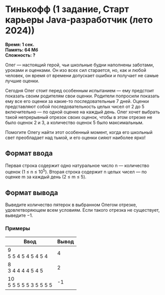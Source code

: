 <h1 class="title">Тинькофф (1 задание, Старт карьеры Java-разработчик (лето 2024))</h1>
<p><b>Время: 1 сек.<br>Память: 64 Мб<br>Сложность: ?</b></p>
<p>Олег — настоящий герой, чьи школьные будни наполнены заботами, уроками и оценками. Он изо всех сил старается, но, как и любой человек, он время от времени допускает ошибки и получает не самые лучшие оценки.</p>
<p>Сегодня Олег стоит перед особенным испытанием — ему предстоит показать своим родителям свои оценки. Родители попросили показать ему все его оценки за какие-то последовательные 7 дней. Оценки представляют собой последовательность целых чисел от 2 до 5 включительно — по одной оценке на каждый день. Олег хочет выбрать такой непрерывный отрезок своих оценок, чтобы в этом отрезке не было оценок 2 и 3, а количество оценок 5 было максимальным.</p>
<p>Помогите Олегу найти этот особенный момент, когда его школьный свет преобладает над тьмой, и его оценки сияют наиболее ярко!</p>

<h2>Формат ввода</h2>
<p>Первая строка содержит одно натуральное число n — количество оценок (1 ≤ n ≤ 10<sup>5</sup>). Вторая строка содержит n целых чисел — по оценке m за каждый день (2 ≤ m ≤ 5).</p>

<h2>Формат вывода</h2>
<p>Выведите количество пятерок в выбранном Олегом отрезке, удовлетворяющем всем условиям. Если такого отрезка не существует, выведите −1.</p>

<h3>Примеры</h3>
<table class="sample-tests">
  <thead>
     <tr>
        <th>Ввод</th>
        <th>Вывод</th>
     </tr>
  </thead>
  <tbody>
     <tr>
        <td>9<br>5 5 4 5 4 5 4 5 4</td>
        <td>4</td>
     </tr>
     <tr>
        <td>8<br>3 4 4 4 4 5 4 5</td>
        <td>2</td>
     </tr>
     <tr>
        <td>10<br>5 5 5 5 5 3 5 5 5 5</td>
        <td>-1</td>
     </tr>

  </tbody>
</table>